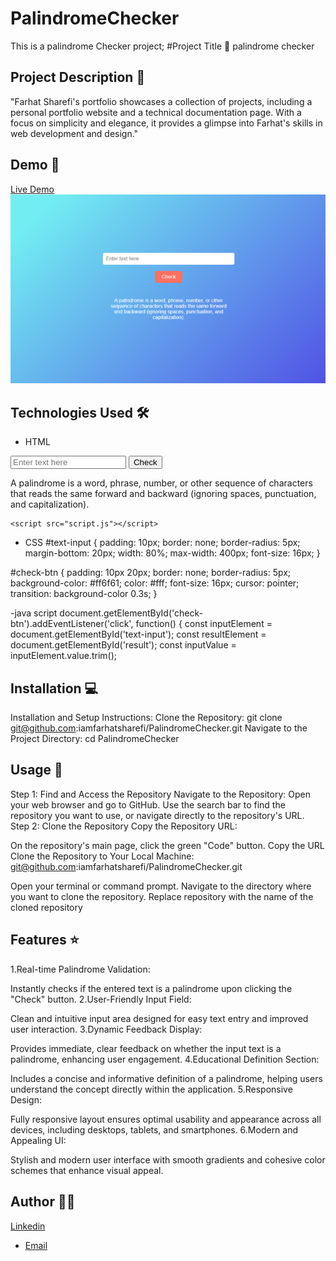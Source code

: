 # PalindromeChecker
This is a palindrome Checker project;
#Project Title 🚀
palindrome checker

## Project Description 📝

"Farhat Sharefi's portfolio showcases a collection of projects, including a personal portfolio website and a technical documentation page. With a focus on simplicity and elegance, it provides a glimpse into Farhat's skills in web development and design."

## Demo 📸
[Live Demo]( https://iamfarhatsharefi.github.io/PalindromeChecker/)
![Screenshot](./Picture1.png)

## Technologies Used 🛠️


- HTML
<body>
    <input type="text" id="text-input" placeholder="Enter text here">
    <button id="check-btn">Check</button>
    <p id="result"></p>
    <p id="definition">A palindrome is a word, phrase, number, or other sequence of characters that reads the same forward and backward (ignoring spaces, punctuation, and capitalization).</p>

    <script src="script.js"></script>
</body>

- CSS
#text-input {
  padding: 10px;
  border: none;
  border-radius: 5px;
  margin-bottom: 20px;
  width: 80%;
  max-width: 400px;
  font-size: 16px;
}

#check-btn {
  padding: 10px 20px;
  border: none;
  border-radius: 5px;
  background-color: #ff6f61;
  color: #fff;
  font-size: 16px;
  cursor: pointer;
  transition: background-color 0.3s;
}

-java script
document.getElementById('check-btn').addEventListener('click', function() {
    const inputElement = document.getElementById('text-input');
    const resultElement = document.getElementById('result');
    const inputValue = inputElement.value.trim();


## Installation 💻

Installation and Setup Instructions:
Clone the Repository:
git clone git@github.com:iamfarhatsharefi/PalindromeChecker.git
Navigate to the Project Directory:
cd PalindromeChecker


## Usage 🎯

Step 1: Find and Access the Repository
Navigate to the Repository:
Open your web browser and go to GitHub.
Use the search bar to find the repository you want to use, or navigate directly to the repository's URL.
Step 2: Clone the Repository
Copy the Repository URL:

On the repository's main page, click the green "Code" button.
Copy the URL 
Clone the Repository to Your Local Machine:
git@github.com:iamfarhatsharefi/PalindromeChecker.git

Open your terminal or command prompt.
Navigate to the directory where you want to clone the repository.
Replace repository with the name of the cloned repository

## Features ⭐
1.Real-time Palindrome Validation:

Instantly checks if the entered text is a palindrome upon clicking the "Check" button.
2.User-Friendly Input Field:

Clean and intuitive input area designed for easy text entry and improved user interaction.
3.Dynamic Feedback Display:

Provides immediate, clear feedback on whether the input text is a palindrome, enhancing user engagement.
4.Educational Definition Section:

Includes a concise and informative definition of a palindrome, helping users understand the concept directly within the application.
5.Responsive Design:

Fully responsive layout ensures optimal usability and appearance across all devices, including desktops, tablets, and smartphones.
6.Modern and Appealing UI:

Stylish and modern user interface with smooth gradients and cohesive color schemes that enhance visual appeal.

## Author 👩‍💻
[Linkedin](https://www.linkedin.com/in/farhat-sharefi-13a101309?utm_source=share&utm_campaign=share_via&utm_content=profile&utm_medium=android_app)
- [Email](sharefifarhat@gmail.com)